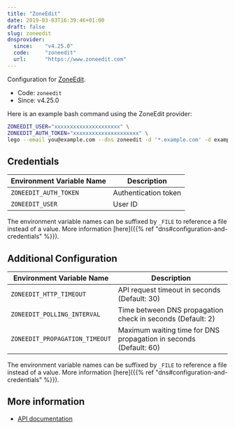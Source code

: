 ```yaml
---
title: "ZoneEdit"
date: 2019-03-03T16:39:46+01:00
draft: false
slug: zoneedit
dnsprovider:
  since:    "v4.25.0"
  code:     "zoneedit"
  url:      "https://www.zoneedit.com"
---
```


<!-- THIS DOCUMENTATION IS AUTO-GENERATED. PLEASE DO NOT EDIT. -->
<!-- providers/dns/zoneedit/zoneedit.toml -->
<!-- THIS DOCUMENTATION IS AUTO-GENERATED. PLEASE DO NOT EDIT. -->


Configuration for [ZoneEdit](https://www.zoneedit.com).


<!--more-->

- Code: `zoneedit`
- Since: v4.25.0


Here is an example bash command using the ZoneEdit provider:

```bash
ZONEEDIT_USER="xxxxxxxxxxxxxxxxxxxxx" \
ZONEEDIT_AUTH_TOKEN="xxxxxxxxxxxxxxxxxxxxx" \
lego --email you@example.com --dns zoneedit -d '*.example.com' -d example.com run
```




## Credentials

| Environment Variable Name | Description |
|-----------------------|-------------|
| `ZONEEDIT_AUTH_TOKEN` | Authentication token |
| `ZONEEDIT_USER` | User ID |

The environment variable names can be suffixed by `_FILE` to reference a file instead of a value.
More information [here]({{% ref "dns#configuration-and-credentials" %}}).


## Additional Configuration

| Environment Variable Name | Description |
|--------------------------------|-------------|
| `ZONEEDIT_HTTP_TIMEOUT` | API request timeout in seconds (Default: 30) |
| `ZONEEDIT_POLLING_INTERVAL` | Time between DNS propagation check in seconds (Default: 2) |
| `ZONEEDIT_PROPAGATION_TIMEOUT` | Maximum waiting time for DNS propagation in seconds (Default: 60) |

The environment variable names can be suffixed by `_FILE` to reference a file instead of a value.
More information [here]({{% ref "dns#configuration-and-credentials" %}}).




## More information

- [API documentation](https://support.zoneedit.com/en/knowledgebase/article/changes-to-dynamic-dns)

<!-- THIS DOCUMENTATION IS AUTO-GENERATED. PLEASE DO NOT EDIT. -->
<!-- providers/dns/zoneedit/zoneedit.toml -->
<!-- THIS DOCUMENTATION IS AUTO-GENERATED. PLEASE DO NOT EDIT. -->
